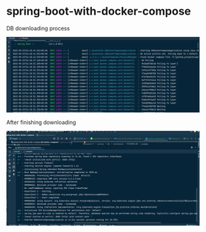 # spring-boot-with-docker-compose

DB downloading process

![img.png](img.png)


After finishing downloading

![img_1.png](img_1.png)